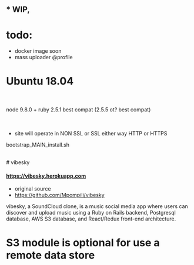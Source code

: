 

## * WIP,


# todo:

* docker image soon
* mass uploader @profile

# Ubuntu 18.04

<br>
<br>
node 9.8.0 + ruby 2.5.1 best compat  (2.5.5 ot? best compat)
<br>
<br>
<br>

* site will operate in NON SSL or SSL either way HTTP or HTTPS


bootstrap_MAIN_install.sh


<br>
# vibesky

#### https://vibesky.herokuapp.com


* original source
* https://github.com/Mpompili/vibesky

vibesky, a SoundCloud clone, is a music social media app where users can discover and upload music using a Ruby on Rails backend, Postgresql database, AWS S3 database, and React/Redux front-end architecture. 






# S3 module is optional for use a remote data store

